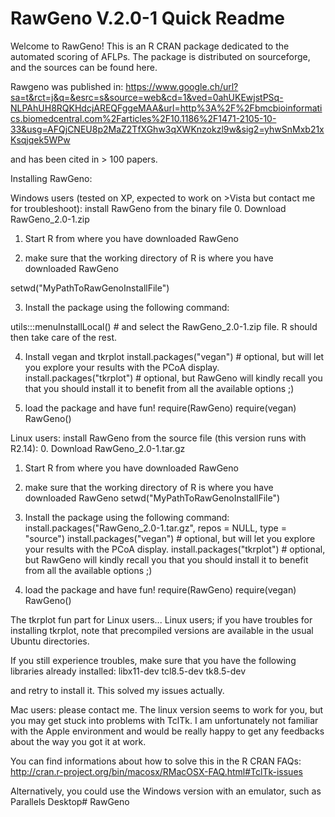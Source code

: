 # RawGeno V.2.0-1 Quick Readme

Welcome to RawGeno! This is an R CRAN package dedicated to the automated scoring of AFLPs. The package is distributed on sourceforge, and the sources can be found here.

Rawgeno was published in:
https://www.google.ch/url?sa=t&rct=j&q=&esrc=s&source=web&cd=1&ved=0ahUKEwjstPSq-NLPAhUH8RQKHdcjAREQFggeMAA&url=http%3A%2F%2Fbmcbioinformatics.biomedcentral.com%2Farticles%2F10.1186%2F1471-2105-10-33&usg=AFQjCNEU8p2MaZ2TfXGhw3qXWKnzokzl9w&sig2=yhwSnMxb21xKsqjqek5WPw

and has been cited in > 100 papers. 



Installing RawGeno:

Windows users (tested on XP, expected to work on >Vista but contact me for troubleshoot): install RawGeno from the binary file
0. Download RawGeno_2.0-1.zip

1. Start R from where you have downloaded RawGeno

2. make sure that the working directory of R is where you have downloaded RawGeno

setwd("MyPathToRawGenoInstallFile")

3. Install the package using the following command:

utils:::menuInstallLocal() # and select the RawGeno_2.0-1.zip file. R should then take care of the rest.

4. Install vegan and tkrplot
install.packages("vegan") # optional, but will let you explore your results with the PCoA display.
install.packages("tkrplot") # optional, but RawGeno will kindly recall you that you should install it to benefit from all the available options ;)

5. load the package and have fun!
require(RawGeno)
require(vegan)
RawGeno()



Linux users: install RawGeno from the source file (this version runs with R2.14):
0. Download RawGeno_2.0-1.tar.gz

1. Start R from where you have downloaded RawGeno

2. make sure that the working directory of R is where you have downloaded RawGeno
setwd("MyPathToRawGenoInstallFile")

3. Install the package using the following command:
install.packages("RawGeno_2.0-1.tar.gz", repos = NULL, type = "source")
install.packages("vegan") # optional, but will let you explore your results with the PCoA display.
install.packages("tkrplot") # optional, but RawGeno will kindly recall you that you should install it to benefit from all the available options ;)

4. load the package and have fun!
require(RawGeno)
require(vegan)
RawGeno()


The tkrplot fun part for Linux users...
Linux users; if you have troubles for installing tkrplot,
note that precompiled versions are available in the usual Ubuntu directories.

If you still experience troubles, make sure that you have the following libraries already installed:
libx11-dev
tcl8.5-dev
tk8.5-dev

and retry to install it. This solved my issues actually.



Mac users: please contact me. The linux version seems to work for you, but you may get stuck into problems with TclTk.
I am unfortunately not familiar with the Apple environment and would be really happy to get any feedbacks about the way you got it at work.

You can find informations about how to solve this in the R CRAN FAQs:
http://cran.r-project.org/bin/macosx/RMacOSX-FAQ.html#TclTk-issues

Alternatively, you could use the Windows version with an emulator, such as Parallels Desktop# RawGeno
